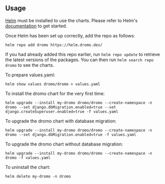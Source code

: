 ## Usage

[Helm](https://helm.sh) must be installed to use the charts. Please refer to
Helm's [documentation](https://helm.sh/docs) to get started.

Once Helm has been set up correctly, add the repo as follows:

    helm repo add dromo https://helm.dromo.dev/

If you had already added this repo earlier, run `helm repo update` to retrieve
the latest versions of the packages. You can then run `helm search repo dromo` to see the charts.

To prepare values.yaml:

    helm show values dromo/dromo > values.yaml

To install the dromo chart for the very first time:

    helm upgrade --install my-dromo dromo/dromo --create-namespace -n dromo --set django.dbMigration.enabled=true --set django.createSuperuser.enabled=true -f values.yaml

To upgrade the dromo chart with database migration:

    helm upgrade --install my-dromo dromo/dromo --create-namespace -n dromo --set django.dbMigration.enabled=true -f values.yaml

To upgrade the dromo chart without database migration:

    helm upgrade --install my-dromo dromo/dromo --create-namespace -n dromo -f values.yaml

To uninstall the chart:

    helm delete my-dromo -n dromo
